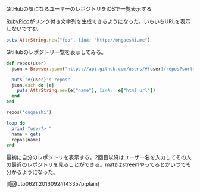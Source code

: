 GitHubの気になるユーザーのレポジトリをiOSで一覧表示する
<!-- 10328749687186004518 -->
[RubyPico](http://rubypico.ongaeshi.me/)がリンク付き文字列を生成できるようになった。いちいちURLを表示しないですむ。

```ruby
puts AttrString.new("foo", link: "http://ongaeshi.me")
```

GitHubのレポジトリ一覧を表示してみる。

```ruby
def repos(user)
  json = Browser.json("https://api.github.com/users/#{user}/repos?sort=pushed&per_page=8")

  puts "#{user}'s repos"
  json.each do |e|
    puts AttrString.new(e["name"], link:  e["html_url"])
  end
end

repos('ongaeshi')

loop do
  print "user?> "
  name = gets
  repos(name)
end
```

最初に自分のレポジトリを表示する。2回目以降はユーザー名を入力してその人の最近のレポジトリを見ることができる。matzはstreemやってるとかいつでも分かるようになった。

[f:id:tuto0621:20160924143357p:plain]

